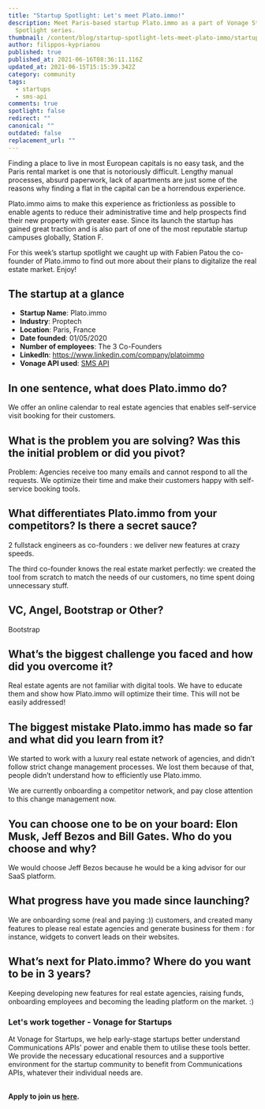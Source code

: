 ```yaml
---
title: "Startup Spotlight: Let's meet Plato.immo!"
description: Meet Paris-based startup Plato.immo as a part of Vonage Startup
  Spotlight series.
thumbnail: /content/blog/startup-spotlight-lets-meet-plato-immo/startups_plato_1200x600.png
author: filippos-kyprianou
published: true
published_at: 2021-06-16T08:36:11.116Z
updated_at: 2021-06-15T15:15:39.342Z
category: community
tags:
  - startups
  - sms-api
comments: true
spotlight: false
redirect: ""
canonical: ""
outdated: false
replacement_url: ""
---
```

Finding a place to live in most European capitals is no easy task, and the Paris rental market is one that is notoriously difficult. Lengthy manual processes, absurd paperwork, lack of apartments are just some of the reasons why finding a flat in the capital can be a horrendous experience.

Plato.immo aims to make this experience as frictionless as possible to enable agents to reduce their administrative time and help prospects find their new property with greater ease. Since its launch the startup has gained great traction and is also part of one of the most reputable startup campuses globally, Station F.

For this week’s startup spotlight we caught up with Fabien Patou the co-founder of Plato.immo to find out more about their plans to digitalize the real estate market. Enjoy!

## The startup at a glance

* **Startup Name**: Plato.immo
* **Industry**: Proptech
* **Location**: Paris, France
* **Date founded**: 01/05/2020
* **Number of employees**: The 3 Co-Founders
* **LinkedIn**: <https://www.linkedin.com/company/platoimmo>
* **Vonage API used**: [SMS API](https://developer.vonage.com/messaging/sms/overview)

## In one sentence, what does Plato.immo do?

We offer an online calendar to real estate agencies that enables self-service visit booking for their customers.

## What is the problem you are solving? Was this the initial problem or did you pivot?

Problem: Agencies receive too many emails and cannot respond to all the requests. We optimize their time and make their customers happy with self-service booking tools.

## What differentiates Plato.immo from your competitors? Is there a secret sauce?

2 fullstack engineers as co-founders : we deliver new features at crazy speeds.

The third co-founder knows the real estate market perfectly: we created the tool from scratch to match the needs of our customers, no time spent doing unnecessary stuff. 

## VC, Angel, Bootstrap or Other?

Bootstrap

## What’s the biggest challenge you faced and how did you overcome it?

Real estate agents are not familiar with digital tools. We have to educate them and show how Plato.immo will optimize their time. This will not be easily addressed!

## The biggest mistake Plato.immo has made so far and what did you learn from it?

We started to work with a luxury real estate network of agencies, and didn’t follow strict change management processes. We lost them because of that, people didn’t understand how to efficiently use Plato.immo.

We are currently onboarding a competitor network, and pay close attention to this change management now.

## You can choose one to be on your board: Elon Musk, Jeff Bezos and Bill Gates. Who do you choose and why? 

We would choose Jeff Bezos because he would be a king advisor for our SaaS platform.

## What progress have you made since launching? 

We are onboarding some (real and paying :)) customers, and created many features to please real estate agencies and generate business for them : for instance, widgets to convert leads on their websites.

## What’s next for Plato.immo? Where do you want to be in 3 years?

Keeping developing new features for real estate agencies, raising funds, onboarding employees and becoming the leading platform on the market. :)

### Let's work together - Vonage for Startups

At Vonage for Startups, we help early-stage startups better understand Communications APIs' power and enable them to utilise these tools better. We provide the necessary educational resources and a supportive environment for the startup community to benefit from Communications APIs, whatever their individual needs are.

**\
Apply to join us [here](https://vonage.dev/3d093hA).**